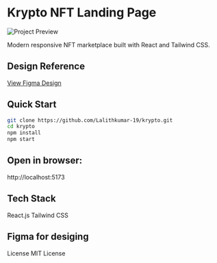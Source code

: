 # Krypto NFT Landing Page

![Project Preview](https://i.ibb.co/TxTC4rZN/image.png)

Modern responsive NFT marketplace built with React and Tailwind CSS.

## Design Reference
[View Figma Design](https://www.figma.com/design/ya0v3TXrPviylef6aV9CEw/landing-page-design?node-id=0-1&p=f&t=vCupWaCUJVlHyD9R-0)

## Quick Start

```bash
git clone https://github.com/Lalithkumar-19/krypto.git
cd krypto
npm install
npm start
```
## Open in browser:
http://localhost:5173
## Tech Stack
React.js
Tailwind CSS
## Figma for desiging
License
MIT License



